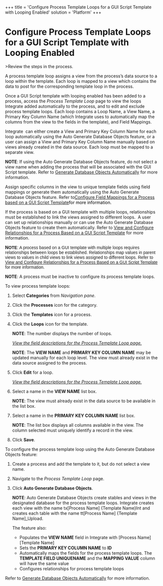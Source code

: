 +++
title = 'Configure Process Template Loops for a GUI Script Template with Looping Enabled'
solution = 'Platform'
+++

# Configure Process Template Loops for a GUI Script Template with Looping Enabled

<span id="Post Data using a GUI Script Steps" class="popUpLink">\>Review
the steps in the process. </span>

A process template loop assigns a view from the process’s data source to
a loop within the template. Each loop is mapped to a view which contains
the data to post for the corresponding template loop in the process.

Once a GUI Script template with looping enabled has been added to a
process, access the *Process Template Loop* page to view the loops
Integrate added automatically to the process, and to edit and exclude
process template loops. Each loop contains a Loop Name, a View Name, a
Primary Key Column Name (which Integrate uses to automatically map the
columns from the view to the fields in the template), and Field
Mappings.

Integrate  can either create a View and Primary Key Column Name for each
loop automatically using the Auto Generate Database Objects feature, or
a user can assign a View and Primary Key Column Name manually based on
views already created in the data source. Each loop must be mapped to a
separate view.

**NOTE**: If using the Auto Generate Database Objects feature, do not
select a view name when adding the process that will be associated with
the GUI Script template. Refer to [Generate Database Objects
Automatically](Generate_Database_Objects_Automatically) for more
information.

Assign specific columns in the view to unique template fields using
field mappings or generate them automatically using the Auto Generate
Database Objects feature. Refer to[Configure Field Mappings for a
Process based on a GUI Script
Template](ConfigureFieldMappingsGUI_Script_Template)<span style="color: #000000;">for
more information.</span>

If the process is based on a GUI template with multiple loops,
relationships must be established to link the views assigned to
different loops.  A user can set up relationships manually or can use
the Auto Generate Database Objects feature to create them automatically.
Refer to [View and Configure Relationships for a Process Based on a GUI
Script Template](VwConfigureRelshpsGUIe) for more
information.

**N<span style="font-family: Arial, sans-serif;">OTE</span>**<span style="font-family: Arial, sans-serif;">:
A process based on a GUI template with multiple loops requires
relationships between loops be established. Relationships map values in
parent views to values in child views to link views assigned to
different loops. Refer to [View and Configure Relationships for a
Process Based on a GUI Script Template](VwConfigureRelshpsGUIe) for
more information.</span>

**NOTE**: A process must be inactive to configure its process template
loops.

To view process template loops:

1.  Select **Categories** from *Navigation pane*.

2.  Click the **Processes** icon for the category.

3.  Click the **Templates** icon for a process.

4.  Click the **Loops** icon for the template.
    
    **NOTE**: The number displays the number of loops.
    
    *[View the field descriptions for the Process Template Loop
    page.](../Page_Desc/Process_Template_Loop)*
    
    <span style="font-weight: bold;">NOTE</span>: The **VIEW NAME** and
    **PRIMARY KEY COLUMN NAME** may be updated manually for each loop
    level. The view must already exist in the data source assigned to
    the process.

5.  Click **Edit** for a loop.
    
    *[View the field descriptions for the Process Template Loop
    page.](../Page_Desc/Process_Template_Loop)*

6.  Select a name in the **VIEW NAME** list box.
    
    **NOTE**: The view must already exist in the data source to be
    available in the list box.

7.  Select a name in the **PRIMARY KEY COLUMN NAME** list box.
    
    **NOTE**: The list box displays all columns available in the view.
    The column selected must uniquely identify a record in the view.

8.  Click **Save**.

To configure the process template loop using the Auto Generate Database
Objects feature:

1.  Create a process and add the template to it, but do not select a
    view name.

2.  Navigate to the *Process Template Loop* page.

3.  Click **Auto Generate Database Objects**.
    
    **NOTE**: Auto Generate Database Objects create stables and views in
    the designated database for the process template loops. Integrate
    creates each view with the name tx\[Process Name\] {Template
    Name}Int and creates each table with the name tt\[Process Name\]
    {Template Name\]\_Upload.
    
    The feature also:
    
      - Populates the **VIEW NAME** field in Integrate with \[Process
        Name\] \[Template Name\]
      - Sets the **PRIMARY KEY COLUMN NAME** to **ID**
      - Automatically maps the fields for the process template loops.
        The **TEMPLATE FIELD UNIQUENAME** and the **MAPPING VALUE**
        column will have the same value
      - Configures relationships for process template loops

Refer to [Generate Database Objects
Automatically](Generate_Database_Objects_Automatically) for more
information.
